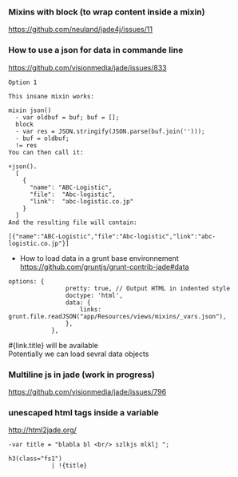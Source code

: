 ### Mixins with block (to wrap content inside a mixin)

https://github.com/neuland/jade4j/issues/11

### How to use a json for data in commande line     
https://github.com/visionmedia/jade/issues/833    

````
Option 1

This insane mixin works:

mixin json()
  - var oldbuf = buf; buf = [];
  block
  - var res = JSON.stringify(JSON.parse(buf.join('')));
  - buf = oldbuf;
  != res
You can then call it:

+json().
  [
    {
      "name": "ABC-Logistic",
      "file":  "Abc-logistic",
      "link":  "abc-logistic.co.jp"
    }
  ]
And the resulting file will contain:

[{"name":"ABC-Logistic","file":"Abc-logistic","link":"abc-logistic.co.jp"}]

````

* How to load data in a grunt base environnement    
https://github.com/gruntjs/grunt-contrib-jade#data

````
options: {
                pretty: true, // Output HTML in indented style
                doctype: 'html', 
                data: {
                    links: grunt.file.readJSON("app/Resources/views/mixins/_vars.json"), 
                },
            },

````
#{link.title} will be available   
Potentially we can load sevral data objects   

### Multiline js in jade (work in progress)   
https://github.com/visionmedia/jade/issues/796

### unescaped html tags inside a variable 

http://html2jade.org/
````jade
-var title = "blabla bl <br/> szlkjs mlklj ";

h3(class="fs1")
            | !{title}
````